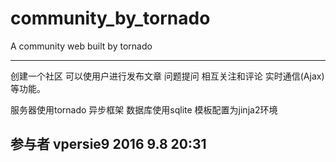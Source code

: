 # community_by_tornado
A community web built by tornado

------------------------------------
创建一个社区 可以使用户进行发布文章
问题提问 相互关注和评论
实时通信(Ajax)等功能。

服务器使用tornado 异步框架
数据库使用sqlite
模板配置为jinja2环境

参与者 vpersie9
2016 9.8 20:31
----------------------------------
